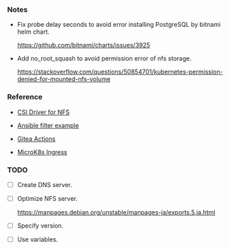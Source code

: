 ### Notes

- Fix probe delay seconds to avoid error installing PostgreSQL by bitnami helm chart.

  https://github.com/bitnami/charts/issues/3925

- Add no_root_squash to avoid permission error of nfs storage.

  https://stackoverflow.com/questions/50854701/kubernetes-permission-denied-for-mounted-nfs-volume


### Reference

- [CSI Driver for NFS](https://github.com/kubernetes-csi/csi-driver-nfs/blob/master/docs/driver-parameters.md)

- [Ansible filter example](https://docs.ansible.com/ansible/latest/dev_guide/developing_plugins.html#developing-filter-plugins)

- [Gitea Actions](https://docs.gitea.com/next/usage/actions/quickstart)

- [MicroK8s Ingress](https://microk8s.io/docs/addon-ingress)


### TODO

- [ ] Create DNS server.

- [ ] Optimize NFS server.
    
    https://manpages.debian.org/unstable/manpages-ja/exports.5.ja.html

- [ ] Specify version.

- [ ] Use variables.
